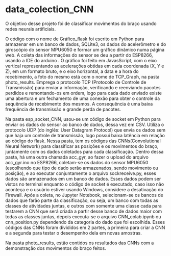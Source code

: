 # data_colection_CNN
O objetivo desse projeto foi de classificar movimentos do braço usando redes neurais artificiais.

O código com o nome de Gráfico_flask foi escrito em Python para armazenar em um banco de dados, SQLite3, os dados do acelerômetro e do giroscópio do sensor MPU6050 e formar um gráfico dinâmico numa página web. A coleta das informações do sensor se deu a partir do ESP8266, usando a IDE do arduino . O gráfico foi feito em JavasScript, com o eixo vertical representando as acelerações obtidas em cada coordenada (X, Y e Z), em um formato bruto, e o eixo horizontal, a data e a hora do recebimento, a foto do mesmo está com o nome de TCP_Graph, na pasta photo_results. Emprega o protocolo TCP (Protocolo de Controle de Transmissão) para enviar a informação, verificando e reenviando pacotes perdidos e remontando-os em ordem, logo para cada dado enviado existe uma abertura e um fechamento de uma conexão para obter o controle da sequência de recebimento dos mesmos. A consequência é uma baixa frequência de transmissão e grande perda de pacotes.

Na pasta esp_socket_CNN, usou-se um código de socket em Python para enviar os dados do sensor ao banco de dados, dessa vez em CSV. Utiliza o protocolo UDP (do inglês: User Datagram Protocol) que envia os dados sem que haja um controle de transmissão, logo possui baixa latência em relação ao código do flask. Nessa pasta, tem os códigos das CNNs(Convolutional Neural Network) para classificar as posições e os movimentos do braço, juntamente com os dados coletados para cada classificação.
Dentro dessa pasta, há uma outra chamada acc_gyr, ao fazer o upload do arquivo acc_gyr.ino no ESP8266, coletam-se os dados do sensor MPU6050 (escolhendo que tipo de dado serão armazenados, sendo movimento ou posição), e ao executar conjuntamente o arquivo sockreceive.py, esses dados são armazenados em um banco de dados. Esses dados podem ser vistos no terminal enquanto o código de socket é executado, caso isso não aconteça e o usuário estiver usando Windows, considere a desativação do Firewall.
Após a coleta, no Jupyter Notebook, selecionam-se os bancos de dados que farão parte da classificação, ou seja, um banco com todas as classes de atividades juntas, e outros com somente uma classe cada para testarem a CNN que será criada a partir desse banco de dados maior com todas as classes juntas, depois executa-se o arquivo CNN_colab.ipynb ou cnn_position.py dependendo da categoria do dado que foi escolhida. Esses códigos das CNNs foram divididos em 2 partes, a primeira para criar a CNN e a segunda para testar o desempenho dela em novas amostras.

Na pasta photo_results, estão contidos os resultados das CNNs com a demonstração dos movimentos do braço feitos.
